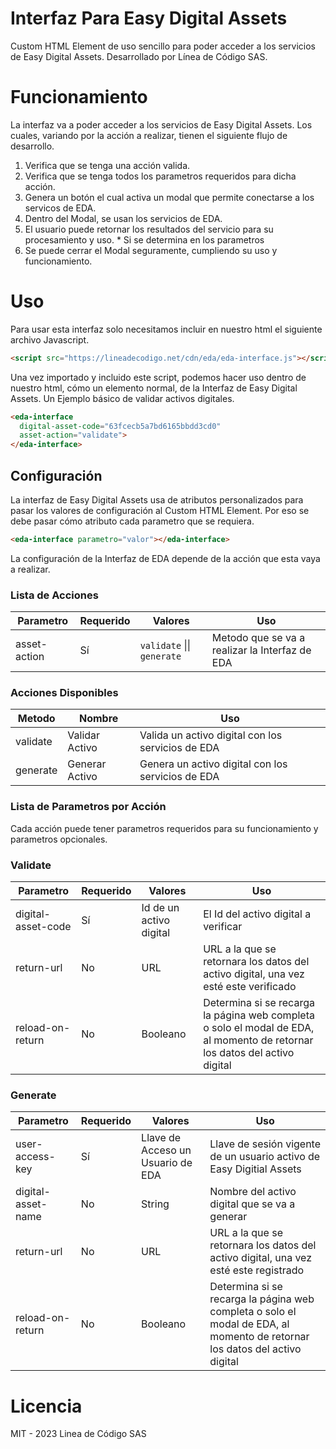 # Interfaz Para Easy Digital Assets

Custom HTML Element de uso sencillo para poder acceder a los 
servicios de Easy Digital Assets. Desarrollado por Línea de Código SAS.

# Funcionamiento

La interfaz va a poder acceder a los servicios de Easy Digital Assets. 
Los cuales, variando por la acción a realizar, tienen el siguiente flujo de desarrollo.

1. Verifica que se tenga una acción valida.
2. Verifica que se tenga todos los parametros requeridos para dicha acción.
3. Genera un botón el cual activa un modal que permite conectarse a los servicos de EDA.
4. Dentro del Modal, se usan los servicios de EDA.
5. El usuario puede retornar los resultados del servicio para su procesamiento y uso. * Si se determina en los parametros
6. Se puede cerrar el Modal seguramente, cumpliendo su uso y funcionamiento.

# Uso

Para usar esta interfaz solo necesitamos incluir en nuestro html el siguiente archivo Javascript.
```html
<script src="https://lineadecodigo.net/cdn/eda/eda-interface.js"></script>
```

Una vez importado y incluido este script, podemos hacer uso dentro de nuestro html, cómo un elemento 
normal, de la Interfaz de Easy Digital Assets. Un Ejemplo básico de validar activos digitales.

```html
<eda-interface
  digital-asset-code="63fcecb5a7bd6165bbdd3cd0"
  asset-action="validate">
</eda-interface>
```

## Configuración

La interfaz de Easy Digital Assets usa de atributos personalizados para 
pasar los valores de configuración al Custom HTML Element. Por eso 
se debe pasar cómo atributo cada parametro que se requiera.

```html
<eda-interface parametro="valor"></eda-interface>
```

La configuración de la Interfaz de EDA depende de la acción que esta vaya a realizar.

### Lista de Acciones
Parametro|Requerido|Valores|Uso
---|---|---|---
asset-action|Sí|`validate` \|\| `generate`|Metodo que se va a realizar la Interfaz de EDA

### Acciones Disponibles
Metodo|Nombre|Uso
---|---|---
validate|Validar Activo|Valida un activo digital con los servicios de EDA
generate|Generar Activo|Genera un activo digital con los servicios de EDA

### Lista de Parametros por Acción
Cada acción puede tener parametros requeridos para su funcionamiento y parametros opcionales.

### Validate
Parametro|Requerido|Valores|Uso
---|---|---|---
digital-asset-code|Sí|Id de un activo digital|El Id del activo digital a verificar
return-url|No|URL|URL a la que se retornara los datos del activo digital, una vez esté este verificado                                  |
reload-on-return|No|Booleano|Determina si se recarga la página web completa o solo el modal de EDA, al momento de retornar los datos del activo digital

### Generate

Parametro|Requerido|Valores|Uso
---|---|---|---
user-access-key|Sí|Llave de Acceso un Usuario de EDA|Llave de sesión vigente de un usuario activo de Easy Digitial Assets
digital-asset-name|No|String|Nombre del activo digital que se va a generar
return-url|No|URL|URL a la que se retornara los datos del activo digital, una vez esté este registrado
reload-on-return|No|Booleano|Determina si se recarga la página web completa o solo el modal de EDA, al momento de retornar los datos del activo digital


# Licencia
MIT - 2023 Linea de Código SAS
